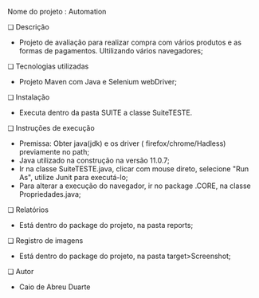 Nome do projeto :  Automation

❏ Descrição

   - Projeto de avaliação para realizar compra com vários produtos e as formas de pagamentos. Ultilizando vários navegadores;
   
❏ Tecnologias utilizadas

   - Projeto Maven com Java e Selenium webDriver;


❏ Instalação

   - Executa dentro da pasta SUITE a classe SuiteTESTE. 


❏ Instruções de execução

   - Premissa: Obter java(jdk) e os driver ( firefox/chrome/Hadless) previamente no path;
   - Java utilizado na construção na versão 11.0.7;
   - Ir na classe SuiteTESTE.java, clicar com mouse direto, selecione "Run As", utilize Junit para executá-lo;
   - Para alterar a execução do navegador, ir no package .CORE, na classe Propriedades.java;


❏ Relatórios 
   - Está dentro do package do projeto, na pasta reports;

❏ Registro de imagens
   - Está dentro do package do projeto, na pasta target>Screenshot;

❏ Autor


   - Caio de Abreu Duarte


